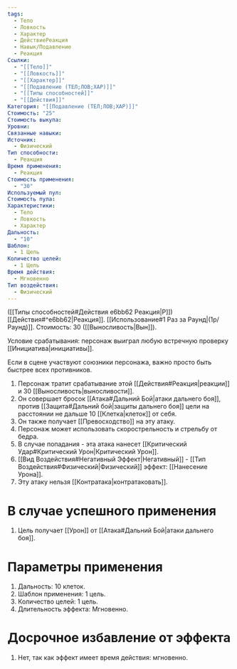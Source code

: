 ```yaml
---
tags:
  - Тело
  - Ловкость
  - Характер
  - ДействиеРеакция
  - Навык/Подавление
  - Реакция
Ссылки:
  - "[[Тело]]"
  - "[[Ловкость]]"
  - "[[Характер]]"
  - "[[Подавление (ТЕЛ;ЛОВ;ХАР)]]"
  - "[[Типы способностей]]"
  - "[[Действия]]"
Категория: "[[Подавление (ТЕЛ;ЛОВ;ХАР)]]"
Стоимость: "25"
Стоимость выкупа:
Уровни:
Связанные навыки:
Источник:
  - Физический
Тип способности:
  - Реакция
Время применения:
  - Реакция
Стоимость применения:
  - "30"
Используемый пул:
Стоимость пула:
Характеристики:
  - Тело
  - Ловкость
  - Характер
Дальность:
  - "10"
Шаблон:
  - 1 Цель
Количество целей:
  - 1 Цель
Время действия:
  - Мгновенно
Тип воздействия:
  - Физический
---
```

([[Типы способностей#Действия e6bb62 Реакция|Р]]) [[Действия#^e6bb62|Реакция]]. [[Использование#1 Раз за Раунд|(1р/Раунд)]]. Стоимость: 30 ([[Выносливость|Вын]]). 

Условие срабатывания: персонаж выиграл любую встречную проверку [[Инициатива|инициативы]]. 

Если в сцене участвуют союзники персонажа, важно просто быть быстрее всех противников. 

1. Персонаж тратит срабатывание этой [[Действия#Реакция|реакции]] и 30 [[Выносливость|выносливости]]. 
2. Он совершает бросок [[Атака#Дальний Бой|атаки дальнего боя]], против [[Защита#Дальний бой|защиты дальнего боя]] цели на расстоянии не дальше 10 [[Клетка|клеток]] от себя. 
3. Он также получает [[Превосходство]] на эту атаку. 
4. Персонаж может использовать скорострельность и стрельбу от бедра. 
5. В случае попадания - эта атака нанесет [[Критический Удар#Критический Урон|Критический Урон]]. 
6. [[Вид Воздействия#Негативный Эффект|Негативный]] - [[Тип Воздействия#Физический|Физический]] эффект: [[Нанесение Урона]]. 
7. Эту атаку нельзя [[Контратака|контратаковать]]. 
# В случае успешного применения

1. Цель получает [[Урон]] от [[Атака#Дальний Бой|атаки дальнего боя]].
# Параметры применения

1. Дальность: 10 клеток.
2. Шаблон применения: 1 цель.
3. Количество целей: 1 цель.
4. Длительность эффекта: Мгновенно. 
# Досрочное избавление от эффекта

1. Нет, так как эффект имеет время действия: мгновенно. 